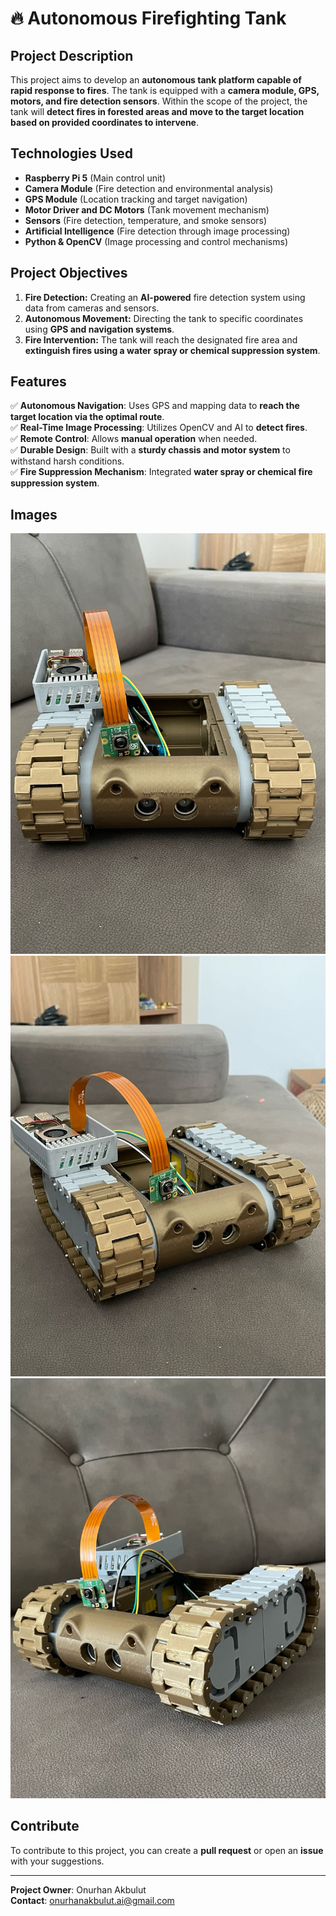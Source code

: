 # 🔥 Autonomous Firefighting Tank

##  Project Description
This project aims to develop an **autonomous tank platform capable of rapid response to fires**. The tank is equipped with a **camera module, GPS, motors, and fire detection sensors**. Within the scope of the project, the tank will **detect fires in forested areas and move to the target location based on provided coordinates to intervene**.

##  Technologies Used
- **Raspberry Pi 5** (Main control unit)
- **Camera Module** (Fire detection and environmental analysis)
- **GPS Module** (Location tracking and target navigation)
- **Motor Driver and DC Motors** (Tank movement mechanism)
- **Sensors** (Fire detection, temperature, and smoke sensors)
- **Artificial Intelligence** (Fire detection through image processing)
- **Python & OpenCV** (Image processing and control mechanisms)

##  Project Objectives
1. **Fire Detection:** Creating an **AI-powered** fire detection system using data from cameras and sensors.
2. **Autonomous Movement:** Directing the tank to specific coordinates using **GPS and navigation systems**.
3. **Fire Intervention:** The tank will reach the designated fire area and **extinguish fires using a water spray or chemical suppression system**.

##  Features
✅ **Autonomous Navigation**: Uses GPS and mapping data to **reach the target location via the optimal route**.  
✅ **Real-Time Image Processing**: Utilizes OpenCV and AI to **detect fires**.  
✅ **Remote Control**: Allows **manual operation** when needed.  
✅ **Durable Design**: Built with a **sturdy chassis and motor system** to withstand harsh conditions.  
✅ **Fire Suppression Mechanism**: Integrated **water spray or chemical fire suppression system**.  

##  Images
![Project Image 1](images/photo1.jpeg)
![Project Image 2](images/photo2.jpeg)
![Project Image 3](images/photo3.jpeg)

##  Contribute
To contribute to this project, you can create a **pull request** or open an **issue** with your suggestions.

---
 **Project Owner**: Onurhan Akbulut  
 **Contact**: onurhanakbulut.ai@gmail.com
